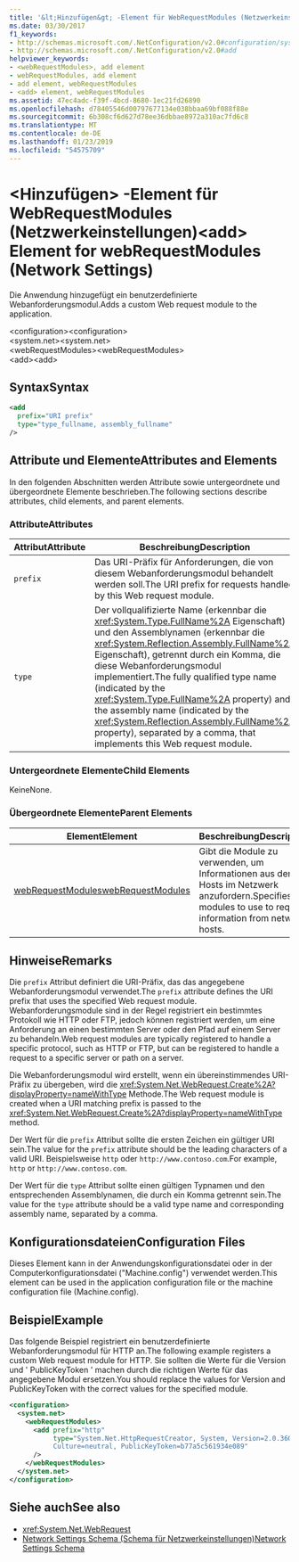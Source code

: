 ```yaml
---
title: '&lt;Hinzufügen&gt; -Element für WebRequestModules (Netzwerkeinstellungen)'
ms.date: 03/30/2017
f1_keywords:
- http://schemas.microsoft.com/.NetConfiguration/v2.0#configuration/system.net/webRequestModules/add
- http://schemas.microsoft.com/.NetConfiguration/v2.0#add
helpviewer_keywords:
- <webRequestModules>, add element
- webRequestModules, add element
- add element, webRequestModules
- <add> element, webRequestModules
ms.assetid: 47ec4adc-f39f-4bcd-8680-1ec21fd26890
ms.openlocfilehash: d78405546d00797677134e038bbaa69bf088f88e
ms.sourcegitcommit: 6b308cf6d627d78ee36dbbae8972a310ac7fd6c8
ms.translationtype: MT
ms.contentlocale: de-DE
ms.lasthandoff: 01/23/2019
ms.locfileid: "54575709"
---
```

# <a name="ltaddgt-element-for-webrequestmodules-network-settings"></a><span data-ttu-id="8e59e-102">&lt;Hinzufügen&gt; -Element für WebRequestModules (Netzwerkeinstellungen)</span><span class="sxs-lookup"><span data-stu-id="8e59e-102">&lt;add&gt; Element for webRequestModules (Network Settings)</span></span>
<span data-ttu-id="8e59e-103">Die Anwendung hinzugefügt ein benutzerdefinierte Webanforderungsmodul.</span><span class="sxs-lookup"><span data-stu-id="8e59e-103">Adds a custom Web request module to the application.</span></span>  
  
 <span data-ttu-id="8e59e-104">\<configuration></span><span class="sxs-lookup"><span data-stu-id="8e59e-104">\<configuration></span></span>  
<span data-ttu-id="8e59e-105">\<system.net></span><span class="sxs-lookup"><span data-stu-id="8e59e-105">\<system.net></span></span>  
<span data-ttu-id="8e59e-106">\<webRequestModules></span><span class="sxs-lookup"><span data-stu-id="8e59e-106">\<webRequestModules></span></span>  
<span data-ttu-id="8e59e-107">\<add></span><span class="sxs-lookup"><span data-stu-id="8e59e-107">\<add></span></span>  
  
## <a name="syntax"></a><span data-ttu-id="8e59e-108">Syntax</span><span class="sxs-lookup"><span data-stu-id="8e59e-108">Syntax</span></span>  
  
```xml  
<add   
  prefix="URI prefix"   
  type="type_fullname, assembly_fullname"   
/>  
```  
  
## <a name="attributes-and-elements"></a><span data-ttu-id="8e59e-109">Attribute und Elemente</span><span class="sxs-lookup"><span data-stu-id="8e59e-109">Attributes and Elements</span></span>  
 <span data-ttu-id="8e59e-110">In den folgenden Abschnitten werden Attribute sowie untergeordnete und übergeordnete Elemente beschrieben.</span><span class="sxs-lookup"><span data-stu-id="8e59e-110">The following sections describe attributes, child elements, and parent elements.</span></span>  
  
### <a name="attributes"></a><span data-ttu-id="8e59e-111">Attribute</span><span class="sxs-lookup"><span data-stu-id="8e59e-111">Attributes</span></span>  
  
|<span data-ttu-id="8e59e-112">**Attribut**</span><span class="sxs-lookup"><span data-stu-id="8e59e-112">**Attribute**</span></span>|<span data-ttu-id="8e59e-113">**Beschreibung**</span><span class="sxs-lookup"><span data-stu-id="8e59e-113">**Description**</span></span>|  
|-------------------|---------------------|  
|`prefix`|<span data-ttu-id="8e59e-114">Das URI-Präfix für Anforderungen, die von diesem Webanforderungsmodul behandelt werden soll.</span><span class="sxs-lookup"><span data-stu-id="8e59e-114">The URI prefix for requests handled by this Web request module.</span></span>|  
|`type`|<span data-ttu-id="8e59e-115">Der vollqualifizierte Name (erkennbar die <xref:System.Type.FullName%2A> Eigenschaft) und den Assemblynamen (erkennbar die <xref:System.Reflection.Assembly.FullName%2A> Eigenschaft), getrennt durch ein Komma, die diese Webanforderungsmodul implementiert.</span><span class="sxs-lookup"><span data-stu-id="8e59e-115">The fully qualified type name (indicated by the <xref:System.Type.FullName%2A> property) and the assembly name (indicated by the <xref:System.Reflection.Assembly.FullName%2A> property), separated by a comma, that implements this Web request module.</span></span>|  
  
### <a name="child-elements"></a><span data-ttu-id="8e59e-116">Untergeordnete Elemente</span><span class="sxs-lookup"><span data-stu-id="8e59e-116">Child Elements</span></span>  
 <span data-ttu-id="8e59e-117">Keine</span><span class="sxs-lookup"><span data-stu-id="8e59e-117">None.</span></span>  
  
### <a name="parent-elements"></a><span data-ttu-id="8e59e-118">Übergeordnete Elemente</span><span class="sxs-lookup"><span data-stu-id="8e59e-118">Parent Elements</span></span>  
  
|<span data-ttu-id="8e59e-119">**Element**</span><span class="sxs-lookup"><span data-stu-id="8e59e-119">**Element**</span></span>|<span data-ttu-id="8e59e-120">**Beschreibung**</span><span class="sxs-lookup"><span data-stu-id="8e59e-120">**Description**</span></span>|  
|-----------------|---------------------|  
|[<span data-ttu-id="8e59e-121">webRequestModules</span><span class="sxs-lookup"><span data-stu-id="8e59e-121">webRequestModules</span></span>](../../../../../docs/framework/configure-apps/file-schema/network/webrequestmodules-element-network-settings.md)|<span data-ttu-id="8e59e-122">Gibt die Module zu verwenden, um Informationen aus der Hosts im Netzwerk anzufordern.</span><span class="sxs-lookup"><span data-stu-id="8e59e-122">Specifies modules to use to request information from network hosts.</span></span>|  
  
## <a name="remarks"></a><span data-ttu-id="8e59e-123">Hinweise</span><span class="sxs-lookup"><span data-stu-id="8e59e-123">Remarks</span></span>  
 <span data-ttu-id="8e59e-124">Die `prefix` Attribut definiert die URI-Präfix, das das angegebene Webanforderungsmodul verwendet.</span><span class="sxs-lookup"><span data-stu-id="8e59e-124">The `prefix` attribute defines the URI prefix that uses the specified Web request module.</span></span> <span data-ttu-id="8e59e-125">Webanforderungsmodule sind in der Regel registriert ein bestimmtes Protokoll wie HTTP oder FTP, jedoch können registriert werden, um eine Anforderung an einen bestimmten Server oder den Pfad auf einem Server zu behandeln.</span><span class="sxs-lookup"><span data-stu-id="8e59e-125">Web request modules are typically registered to handle a specific protocol, such as HTTP or FTP, but can be registered to handle a request to a specific server or path on a server.</span></span>  
  
 <span data-ttu-id="8e59e-126">Die Webanforderungsmodul wird erstellt, wenn ein übereinstimmendes URI-Präfix zu übergeben, wird die <xref:System.Net.WebRequest.Create%2A?displayProperty=nameWithType> Methode.</span><span class="sxs-lookup"><span data-stu-id="8e59e-126">The Web request module is created when a URI matching prefix is passed to the <xref:System.Net.WebRequest.Create%2A?displayProperty=nameWithType> method.</span></span>  
  
 <span data-ttu-id="8e59e-127">Der Wert für die `prefix` Attribut sollte die ersten Zeichen ein gültiger URI sein.</span><span class="sxs-lookup"><span data-stu-id="8e59e-127">The value for the `prefix` attribute should be the leading characters of a valid URI.</span></span> <span data-ttu-id="8e59e-128">Beispielsweise `http` oder `http://www.contoso.com`.</span><span class="sxs-lookup"><span data-stu-id="8e59e-128">For example, `http` or `http://www.contoso.com`.</span></span>
  
 <span data-ttu-id="8e59e-129">Der Wert für die `type` Attribut sollte einen gültigen Typnamen und den entsprechenden Assemblynamen, die durch ein Komma getrennt sein.</span><span class="sxs-lookup"><span data-stu-id="8e59e-129">The value for the `type` attribute should be a valid type name and corresponding assembly name, separated by a comma.</span></span>
  
## <a name="configuration-files"></a><span data-ttu-id="8e59e-130">Konfigurationsdateien</span><span class="sxs-lookup"><span data-stu-id="8e59e-130">Configuration Files</span></span>  
 <span data-ttu-id="8e59e-131">Dieses Element kann in der Anwendungskonfigurationsdatei oder in der Computerkonfigurationsdatei ("Machine.config") verwendet werden.</span><span class="sxs-lookup"><span data-stu-id="8e59e-131">This element can be used in the application configuration file or the machine configuration file (Machine.config).</span></span>  
  
## <a name="example"></a><span data-ttu-id="8e59e-132">Beispiel</span><span class="sxs-lookup"><span data-stu-id="8e59e-132">Example</span></span>  
 <span data-ttu-id="8e59e-133">Das folgende Beispiel registriert ein benutzerdefinierte Webanforderungsmodul für HTTP an.</span><span class="sxs-lookup"><span data-stu-id="8e59e-133">The following example registers a custom Web request module for HTTP.</span></span> <span data-ttu-id="8e59e-134">Sie sollten die Werte für die Version und ' PublicKeyToken ' machen durch die richtigen Werte für das angegebene Modul ersetzen.</span><span class="sxs-lookup"><span data-stu-id="8e59e-134">You should replace the values for Version and PublicKeyToken with the correct values for the specified module.</span></span>  
  
```xml  
<configuration>  
  <system.net>  
    <webRequestModules>  
      <add prefix="http"  
           type="System.Net.HttpRequestCreator, System, Version=2.0.3600.0,  
           Culture=neutral, PublicKeyToken=b77a5c561934e089"  
      />  
    </webRequestModules>  
  </system.net>  
</configuration>  
```  
  
## <a name="see-also"></a><span data-ttu-id="8e59e-135">Siehe auch</span><span class="sxs-lookup"><span data-stu-id="8e59e-135">See also</span></span>
- <xref:System.Net.WebRequest>
- [<span data-ttu-id="8e59e-136">Network Settings Schema (Schema für Netzwerkeinstellungen)</span><span class="sxs-lookup"><span data-stu-id="8e59e-136">Network Settings Schema</span></span>](../../../../../docs/framework/configure-apps/file-schema/network/index.md)
